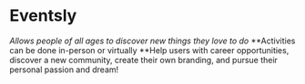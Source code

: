 # Eventsly
*Allows people of all ages to discover new things they love to do*
**Activities can be done in-person or virtually
**Help users with career opportunities, discover a new community, create their own branding, and pursue their personal passion and dream!
